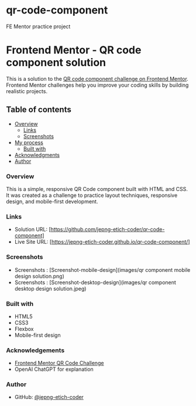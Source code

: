 # qr-code-component

FE Mentor practice project

# Frontend Mentor - QR code component solution

This is a solution to the [QR code component challenge on Frontend Mentor](https://www.frontendmentor.io/challenges/qr-code-component-iux_sIO_H). Frontend Mentor challenges help you improve your coding skills by building realistic projects.

## Table of contents

- [Overview](#overview)
  - [Links](#links)
  - [Screenshots](#screenshots)
- [My process](#my-process)
  - [Built with](#built-with)
- [Acknowledgments](#acknowledgments)
- [Author](#author)

### Overview

This is a simple, responsive QR Code component built with HTML and CSS. It was created as a challenge to practice layout techniques, responsive design, and mobile-first
development.

### Links

- Solution URL: [https://github.com/jepng-etich-coder/qr-code-component]
- Live Site URL: [https://jepng-etich-coder.github.io/qr-code-component/]

### Screenshots

- Screenshots : [Screenshot-mobile-design](images/qr component mobile design solution.png)
- Screenshots : [Screenshot-desktop-design](images/qr component desktop design solution.jpeg)

### Built with

- HTML5
- CSS3
- Flexbox
- Mobile-first design

### Acknowledgements

- [Frontend Mentor QR Code Challenge](https://www.frontendmentor.io/challenges/qr-code-component-iux_sIO_H)
- OpenAI ChatGPT for explanation

### Author

- GitHub: [@jepng-etich-coder](https://github.com/jepng-etich-coder)
